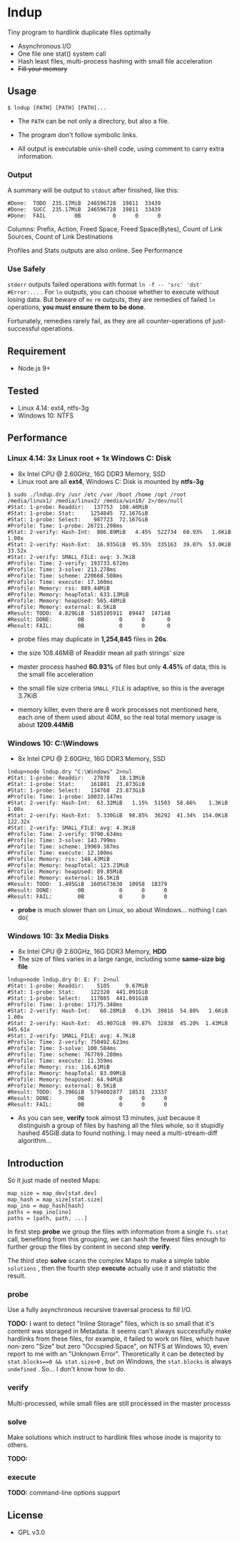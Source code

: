 # lndup

Tiny program to hardlink duplicate files optimally

- Asynchronous I/O
- One file one stat() system call
- Hash least files, multi-process hashing with small file acceleration
- ~~Fill your memory~~

## Usage

```shell
$ lndup [PATH] [PATH] [PATH]...
```

- The `PATH` can be not only a directory, but also a file.


- The program don't follow symbolic links.


- All output is executable unix-shell code, using comment to carry extra information.

### Output

A summary will be output to `stdout` after finished, like this:

```
#Done:  TODO  235.17MiB  246596728  19811  33439
#Done:  SUCC  235.17MiB  246596728  19811  33439
#Done:  FAIL         0B          0      0      0
```

Columns: Prefix, Action, Freed Space, Freed Space(Bytes), Count of Link Sources, Count of Link Destinations

Profiles and Stats outputs are also online. See Performance

### Use Safely

`stderr` outputs failed operations with format `ln -f -- 'src' 'dst' #Error:...`  . For  `ln` outputs, you can choose whether to execute without losing data. But beware of `mv` `rm` outputs, they are remedies of failed `ln` operations, **you must ensure them to be done**.

Fortunately, remedies rarely fail, as they are all counter-operations of just-successful operations.

## Requirement

- Node.js 9+

## Tested

- Linux 4.14: ext4, ntfs-3g
- Windows 10: NTFS

## Performance

### Linux 4.14: 3x Linux root + 1x Windows C: Disk

- 8x Intel CPU @ 2.60GHz, 16G DDR3 Memory, SSD
- Linux root are all **ext4**, Windows C: Disk is mounted by **ntfs-3g**

```shell
$ sudo ./lndup.dry /usr /etc /var /boot /home /opt /root /media/linux1/ /media/linux2/ /media/win10/ 2>/dev/null
#Stat: 1-probe: Readdir:   137753  108.46MiB
#Stat: 1-probe: Stat:     1254845  72.167GiB
#Stat: 1-probe: Select:    987723  72.167GiB
#Profile: Time: 1-probe: 26721.298ms
#Stat: 2-verify: Hash-Int:  806.89MiB   4.45%  522734  60.93%   1.6KiB   1.00x
#Stat: 2-verify: Hash-Ext:  16.935GiB  95.55%  335163  39.07%  53.0KiB  33.52x
#Stat: 2-verify: SMALL_FILE: avg: 3.7KiB
#Profile: Time: 2-verify: 193733.672ms
#Profile: Time: 3-solve: 213.278ms
#Profile: Time: scheme: 220668.508ms
#Profile: Time: execute: 17.160ms
#Profile: Memory: rss: 889.44MiB
#Profile: Memory: heapTotal: 633.13MiB
#Profile: Memory: heapUsed: 565.48MiB
#Profile: Memory: external: 8.5KiB
#Result: TODO:  4.829GiB  5185105911  89447  147148
#Result: DONE:        0B           0      0       0
#Result: FAIL:        0B           0      0       0
```

- probe files may duplicate in **1,254,845** files in **26s**. 
- the size 108.46MiB of Readdir mean all path strings' size
- master process hashed **60.93%** of files but only **4.45%** of data, this is the small file acceleration


- the small file size criteria `SMALL_FILE` is adaptive, so this is the average 3.7KiB
- memory killer, even there are 8 work processes not mentioned here, each one of them used about 40M, so the real total memory usage is about **1209.44MiB**

### Windows 10: C:\Windows

- 8x Intel CPU @ 2.60GHz, 16G DDR3 Memory, SSD

```shell
lndup>node lndup.dry "C:\Windows" 2>nul
#Stat: 1-probe: Readdir:   27070   18.13MiB
#Stat: 1-probe: Stat:     161881  23.873GiB
#Stat: 1-probe: Select:   134768  23.873GiB
#Profile: Time: 1-probe: 10033.147ms
#Stat: 2-verify: Hash-Int:  63.32MiB   1.15%  51503  58.66%    1.3KiB    1.00x
#Stat: 2-verify: Hash-Ext:  5.330GiB  98.85%  36292  41.34%  154.0KiB  122.32x
#Stat: 2-verify: SMALL_FILE: avg: 4.3KiB
#Profile: Time: 2-verify: 9790.634ms
#Profile: Time: 3-solve: 143.799ms
#Profile: Time: scheme: 19969.387ms
#Profile: Time: execute: 12.100ms
#Profile: Memory: rss: 148.43MiB
#Profile: Memory: heapTotal: 123.21MiB
#Profile: Memory: heapUsed: 89.85MiB
#Profile: Memory: external: 16.5KiB
#Result: TODO:  1.495GiB  1605673630  10958  18379
#Result: DONE:        0B           0      0      0
#Result: FAIL:        0B           0      0      0
```

- **probe** is much slower than on Linux, so about Windows... nothing I can do(

### Windows 10: 3x Media Disks

- 8x Intel CPU @ 2.60GHz, 16G DDR3 Memory, **HDD**
- The size of files varies in a large range, including some **same-size big file**

```shell
lndup>node lndup.dry D: E: F: 2>nul
#Stat: 1-probe: Readdir:    5105     9.67MiB
#Stat: 1-probe: Stat:     122320  441.091GiB
#Stat: 1-probe: Select:   117085  441.091GiB
#Profile: Time: 1-probe: 17175.348ms
#Stat: 2-verify: Hash-Int:   60.28MiB   0.13%  39816  54.80%   1.6KiB    1.00x
#Stat: 2-verify: Hash-Ext:  45.907GiB  99.87%  32838  45.20%  1.43MiB  945.61x
#Stat: 2-verify: SMALL_FILE: avg: 4.7KiB
#Profile: Time: 2-verify: 750492.623ms
#Profile: Time: 3-solve: 100.584ms
#Profile: Time: scheme: 767769.280ms
#Profile: Time: execute: 11.359ms
#Profile: Memory: rss: 116.61MiB
#Profile: Memory: heapTotal: 83.09MiB
#Profile: Memory: heapUsed: 64.94MiB
#Profile: Memory: external: 8.5KiB
#Result: TODO:  5.396GiB  5794002877  18531  23337
#Result: DONE:        0B           0      0      0
#Result: FAIL:        0B           0      0      0
```

- As you can see, **verify** took almost 13 minutes, just because it distinguish a group of files by hashing all the files whole, so it stupidly hashed 45GiB data to found nothing. I may need a multi-stream-diff algorithm... 

## Introduction

So it just made of nested Maps:

```
map_size = map_dev[stat.dev]
map_hash = map_size[stat.size]
map_ino = map_hash[hash]
paths = map_ino[ino] 
paths = [path, path, ...]
```

In first step **probe** we group the files with information from a single `fs.stat` call, benefiting from this grouping, we can hash the fewest files enough to further group the files by content in second step **verify**. 

The third step **solve** scans the complex Maps to make a simple table `solutions` , then the fourth step **execute** actually use it and statistic the result.

### probe

Use a fully asynchronous recursive traversal process to fill I/O.

**TODO:** I want to detect "Inline Storage" files, which is so small that it's content was storaged in Metadata. It seems can't always successfully make hardlinks from these files, for example, it failed to work on files, which have non-zero "Size" but zero "Occupied Space", on NTFS at Windows 10, even report to me with an "Unknown Error". Theoretically it can be detected by `stat.blocks==0 && stat.size>0` , but on Windows, the `stat.blocks` is always `undefined` . So... I don't know how to do.

### verify

Multi-processed, while small files are still processed in the master processs

### solve

Make solutions which instruct to hardlink files whose inode is majority to others.

**TODO:** 

### execute

**TODO:** command-line options support

## License

- GPL v3.0
